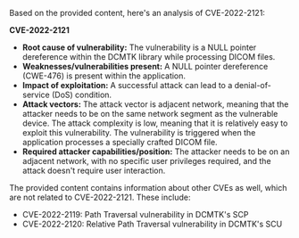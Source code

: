 Based on the provided content, here's an analysis of CVE-2022-2121:

**CVE-2022-2121**

*   **Root cause of vulnerability:** The vulnerability is a NULL pointer dereference within the DCMTK library while processing DICOM files.
*   **Weaknesses/vulnerabilities present:** A NULL pointer dereference (CWE-476) is present within the application.
*   **Impact of exploitation:** A successful attack can lead to a denial-of-service (DoS) condition.
*   **Attack vectors:** The attack vector is adjacent network, meaning that the attacker needs to be on the same network segment as the vulnerable device. The attack complexity is low, meaning that it is relatively easy to exploit this vulnerability. The vulnerability is triggered when the application processes a specially crafted DICOM file.
*   **Required attacker capabilities/position:** The attacker needs to be on an adjacent network, with no specific user privileges required, and the attack doesn't require user interaction.

The provided content contains information about other CVEs as well, which are not related to CVE-2022-2121. These include:
*   CVE-2022-2119: Path Traversal vulnerability in DCMTK's SCP
*   CVE-2022-2120: Relative Path Traversal vulnerability in DCMTK's SCU